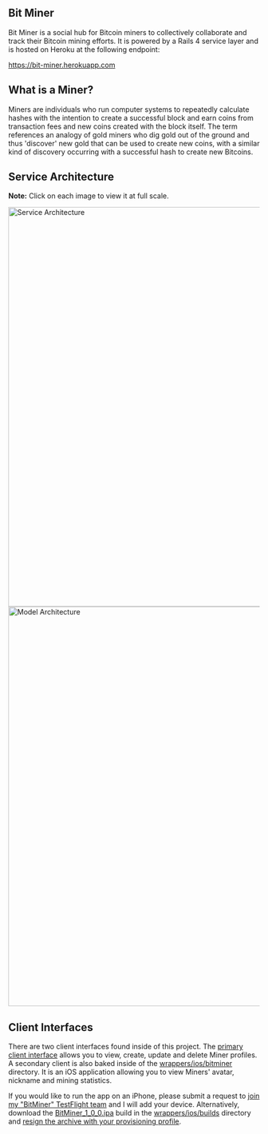 ## Bit Miner

Bit Miner is a social hub for Bitcoin miners to collectively collaborate and track their Bitcoin mining efforts. It is
powered by a Rails 4 service layer and is hosted on Heroku at the following endpoint:

  https://bit-miner.herokuapp.com


## What is a Miner?

Miners are individuals who run computer systems to repeatedly calculate hashes with the intention to create a
successful block and earn coins from transaction fees and new coins created with the block itself. The term references
an analogy of gold miners who dig gold out of the ground and thus 'discover' new gold that can be used to create new
coins, with a similar kind of discovery occurring with a successful hash to create new Bitcoins.


## Service Architecture

**Note:** Click on each image to view it at full scale.

<img src="https://bit-miner.herokuapp.com/images/soa.jpg" alt="Service Architecture" width="800" style="width:800px;"/>

<img src="https://bit-miner.herokuapp.com/images/uml.png" alt="Model Architecture" width="800" style="width:800px;"/>


## Client Interfaces

There are two client interfaces found inside of this project. The [primary client interface](https://bit-miner.herokuapp.com/miners "Primary Client Interface") allows you to view,
create, update and delete Miner profiles. A secondary client is also baked inside of the [wrappers/ios/bitminer](https://github.com/matthewzimmer/bit-miner/tree/master/wrappers/ios/bitminer "iOS App") directory. It is
an iOS application allowing you to view Miners' avatar, nickname and mining statistics.

If you would like to run the app on an iPhone, please submit a request to [join my "BitMiner" TestFlight team](http://tflig.ht/1jcM5Bi) and I will
add your device. Alternatively, download the [BitMiner_1_0_0.ipa](https://github.com/matthewzimmer/bit-miner/raw/master/wrappers/ios/builds/BitMiner_1_0_0.ipa "BitMiner_1_0_0.ipa") build in the [wrappers/ios/builds](https://github.com/matthewzimmer/bit-miner/tree/master/wrappers/ios/builds) directory and [resign the archive with your
provisioning profile](https://gist.github.com/renexu/5597853).